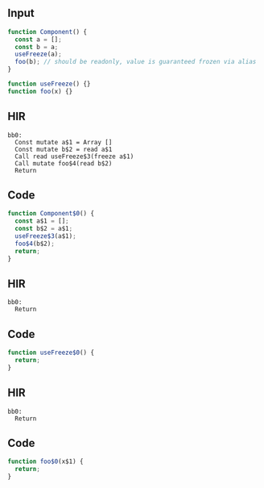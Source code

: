 
## Input

```javascript
function Component() {
  const a = [];
  const b = a;
  useFreeze(a);
  foo(b); // should be readonly, value is guaranteed frozen via alias
}

function useFreeze() {}
function foo(x) {}

```

## HIR

```
bb0:
  Const mutate a$1 = Array []
  Const mutate b$2 = read a$1
  Call read useFreeze$3(freeze a$1)
  Call mutate foo$4(read b$2)
  Return
```

## Code

```javascript
function Component$0() {
  const a$1 = [];
  const b$2 = a$1;
  useFreeze$3(a$1);
  foo$4(b$2);
  return;
}

```
## HIR

```
bb0:
  Return
```

## Code

```javascript
function useFreeze$0() {
  return;
}

```
## HIR

```
bb0:
  Return
```

## Code

```javascript
function foo$0(x$1) {
  return;
}

```
      